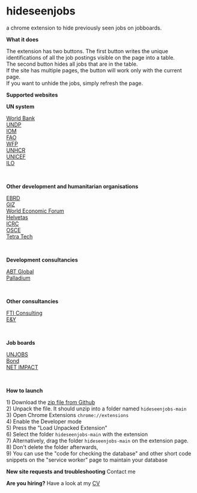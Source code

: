# hideseenjobs
a chrome extension to hide previously seen jobs on jobboards.
<p><b>What it does</b></p>
<p>The extension has two buttons. The first button writes the unique identifications of all the job postings visible on the page into a table. <br>
The second button hides all jobs that are in the table. <br>
If the site has multiple pages, the button will work only with the current page. <br>
If you want to unhide the jobs, simply refresh the page.</p>

<p><b>Supported websites</b></p>
<p><b>UN system</b></p>
<a href="worldbankgroup.csod.com">World Bank</a><br>
<a href="jobs.undp.org">UNDP</a><br>
<a href="recruit.iom.int">IOM</a><br>
<a href="jobs.fao.org">FAO</a><br>
<a href="wfp.org/careers/job-openings">WFP</a><br>
<a href="unhcr.wd3.myworkdayjobs.com">UNHCR</a><br>
<a href="https://jobs.unicef.org/">UNICEF</a><br>
<a href="jobs.ilo.org">ILO</a></p><br>
<p><b>Other development and humanitarian organisations</b></p>
<a href="jobs.ebrd.com">EBRD</a><br>
<a href="jobs.giz.de">GIZ</a><br>
<a href="weforum.wd3.myworkdayjobs.com">World Economic Forum</a><br>
<a href="helvetas.org">Helvetas</a><br>
<a href="careers.icrc.org">ICRC</a><br>
<a href="vacancies.osce.org">OSCE</a><br>
<a href="https://tetratech.referrals.selectminds.com/intdev/jobs/search/8390460">Tetra Tech</a></p><br>
<p><b>Development consultancies</b></p>
<a href="https://egpy.fa.us2.oraclecloud.com/hcmUI/CandidateExperience/en/sites/JoinAbt/requisitions?">ABT Global</a><br>
<a href="https://thepalladiumgroup.com/careers">Palladium</a></p><br>
<p><b>Other consultancies</b></p>
<a href="fticonsult.referrals.selectminds.com">FTI Consulting</a><br>
<a href="careers.ey.com">E&Y</a></p><br>
<p><b>Job boards</b></p>
<a href="unjobs.org">UNJOBS</a><br>
<a href="https://my.bond.org.uk/s/jobs">Bond</a><br>
<a href="netimpact.org">NET IMPACT</a></p><br>

<p><b>How  to launch</b></p>
<p>1) Download the <a href="https://github.com/iv-div/hideseenjobs/archive/master.zip">zip file from Github</a><br>
2) Unpack the file. It should unzip into a folder named <code>hideseenjobs-main</code><br>
3) Open Chrome Extensions <code>chrome://extensions</code><br>
4) Enable the Developer mode<br>
5) Press the "Load Unpacked Extension"<br>
6) Select the folder <code>hideseenjobs-main</code> with the extension<br>
7) Alternatively, drag the folder <code>hideseenjobs-main</code> on the extension page. <br>
8) Don't delete the folder afterwards, <br>
9) You can use the "code for checking the database" and other short code snippets on the "service worker" page to maintain your database<br></p>
<p><b>New site requests and troubleshooting</b>
Contact me</p>
<p><b>Are you hiring?</b>
Have a look at my <a href="https://drive.google.com/file/d/1GDubREA7TtXvgmXGnKG8G2dwkXiRyXDo/view?usp=sharing">CV</a></p>
